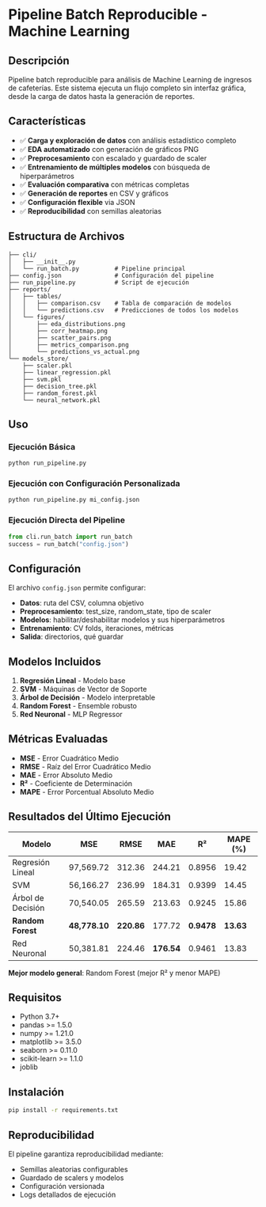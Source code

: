 # Pipeline Batch Reproducible - Machine Learning

## Descripción

Pipeline batch reproducible para análisis de Machine Learning de ingresos de cafeterías. Este sistema ejecuta un flujo completo sin interfaz gráfica, desde la carga de datos hasta la generación de reportes.

## Características

- ✅ **Carga y exploración de datos** con análisis estadístico completo
- ✅ **EDA automatizado** con generación de gráficos PNG
- ✅ **Preprocesamiento** con escalado y guardado de scaler
- ✅ **Entrenamiento de múltiples modelos** con búsqueda de hiperparámetros
- ✅ **Evaluación comparativa** con métricas completas
- ✅ **Generación de reportes** en CSV y gráficos
- ✅ **Configuración flexible** via JSON
- ✅ **Reproducibilidad** con semillas aleatorias

## Estructura de Archivos

```
├── cli/
│   ├── __init__.py
│   └── run_batch.py          # Pipeline principal
├── config.json               # Configuración del pipeline
├── run_pipeline.py           # Script de ejecución
├── reports/
│   ├── tables/
│   │   ├── comparison.csv    # Tabla de comparación de modelos
│   │   └── predictions.csv   # Predicciones de todos los modelos
│   └── figures/
│       ├── eda_distributions.png
│       ├── corr_heatmap.png
│       ├── scatter_pairs.png
│       ├── metrics_comparison.png
│       └── predictions_vs_actual.png
└── models_store/
    ├── scaler.pkl
    ├── linear_regression.pkl
    ├── svm.pkl
    ├── decision_tree.pkl
    ├── random_forest.pkl
    └── neural_network.pkl
```

## Uso

### Ejecución Básica
```bash
python run_pipeline.py
```

### Ejecución con Configuración Personalizada
```bash
python run_pipeline.py mi_config.json
```

### Ejecución Directa del Pipeline
```python
from cli.run_batch import run_batch
success = run_batch("config.json")
```

## Configuración

El archivo `config.json` permite configurar:

- **Datos**: ruta del CSV, columna objetivo
- **Preprocesamiento**: test_size, random_state, tipo de scaler
- **Modelos**: habilitar/deshabilitar modelos y sus hiperparámetros
- **Entrenamiento**: CV folds, iteraciones, métricas
- **Salida**: directorios, qué guardar

## Modelos Incluidos

1. **Regresión Lineal** - Modelo base
2. **SVM** - Máquinas de Vector de Soporte
3. **Árbol de Decisión** - Modelo interpretable
4. **Random Forest** - Ensemble robusto
5. **Red Neuronal** - MLP Regressor

## Métricas Evaluadas

- **MSE** - Error Cuadrático Medio
- **RMSE** - Raíz del Error Cuadrático Medio
- **MAE** - Error Absoluto Medio
- **R²** - Coeficiente de Determinación
- **MAPE** - Error Porcentual Absoluto Medio

## Resultados del Último Ejecución

| Modelo | MSE | RMSE | MAE | R² | MAPE (%) |
|--------|-----|------|-----|----|---------| 
| Regresión Lineal | 97,569.72 | 312.36 | 244.21 | 0.8956 | 19.42 |
| SVM | 56,166.27 | 236.99 | 184.31 | 0.9399 | 14.45 |
| Árbol de Decisión | 70,540.05 | 265.59 | 213.63 | 0.9245 | 15.86 |
| **Random Forest** | **48,778.10** | **220.86** | 177.72 | **0.9478** | **13.63** |
| Red Neuronal | 50,381.81 | 224.46 | **176.54** | 0.9461 | 13.83 |

**Mejor modelo general**: Random Forest (mejor R² y menor MAPE)

## Requisitos

- Python 3.7+
- pandas >= 1.5.0
- numpy >= 1.21.0
- matplotlib >= 3.5.0
- seaborn >= 0.11.0
- scikit-learn >= 1.1.0
- joblib

## Instalación

```bash
pip install -r requirements.txt
```

## Reproducibilidad

El pipeline garantiza reproducibilidad mediante:
- Semillas aleatorias configurables
- Guardado de scalers y modelos
- Configuración versionada
- Logs detallados de ejecución
